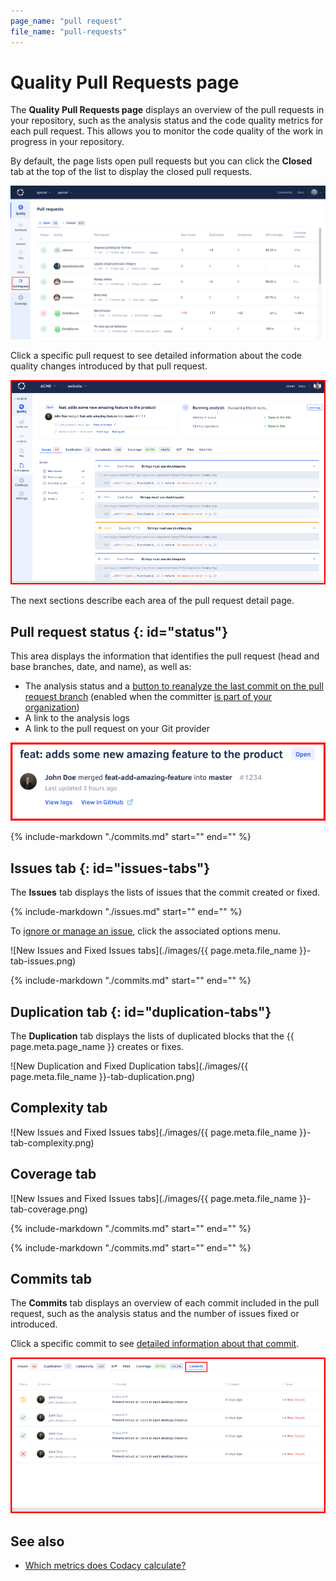 ```yaml
---
page_name: "pull request"
file_name: "pull-requests"
---
```


# Quality Pull Requests page

The **Quality Pull Requests page** displays an overview of the pull requests in your repository, such as the analysis status and the code quality metrics for each pull request. This allows you to monitor the code quality of the work in progress in your repository.

By default, the page lists open pull requests but you can click the **Closed** tab at the top of the list to display the closed pull requests.

![Pull Requests page](images/pull-requests.png)

Click a specific pull request to see detailed information about the code quality changes introduced by that pull request.

![Pull request detail](images/pull-requests-detail.png)<!-- TODO ALA-643 Screenshot -->

The next sections describe each area of the pull request detail page.

## Pull request status {: id="status"}
<!-- TODO ALA-643 Review section -->

This area displays the information that identifies the pull request (head and base branches, date, and name), as well as:

-   The analysis status and a [button to reanalyze the last commit on the pull request branch](../faq/repositories/how-do-i-reanalyze-my-repository.md) (enabled when the committer [is part of your organization](../organizations/managing-people.md))
-   A link to the analysis logs
-   A link to the pull request on your Git provider

![Pull request status](images/pull-requests-detail-status.png)<!-- TODO ALA-643 Screenshot -->

<!-- TODO ALA-643 Mention that the PR status displays analysis info when analyzing. This may require copying the section here. -->
{%
    include-markdown "./commits.md"
    start="<!--quality-overview-start-->"
    end="<!--quality-overview-end-->"
%}

## Issues tab {: id="issues-tabs"}

The **Issues** tab displays the lists of issues that the commit created or fixed.

{%
    include-markdown "./issues.md"
    start="<!--issue-details-start-->"
    end="<!--issue-details-end-->"
%}

To [ignore or manage an issue](issues.md#ignoring-and-managing-issues), click the associated options menu.

![New Issues and Fixed Issues tabs](./images/{{ page.meta.file_name }}-tab-issues.png)<!-- TODO ALA-643 Screenshot -->

{%
    include-markdown "./commits.md"
    start="<!--tab-possible-issues-start-->"
    end="<!--tab-possible-issues-end-->"
%}

## Duplication tab {: id="duplication-tabs"}

The **Duplication** tab displays the lists of duplicated blocks that the {{ page.meta.page_name }} creates or fixes.

![New Duplication and Fixed Duplication tabs](./images/{{ page.meta.file_name }}-tab-duplication.png)<!-- TODO ALA-643 Screenshot -->

## Complexity tab
<!-- TODO ALA-643 Draft section -->

![New Issues and Fixed Issues tabs](./images/{{ page.meta.file_name }}-tab-complexity.png)<!-- TODO ALA-643 Screenshot -->

## Coverage tab
<!-- TODO ALA-643 Draft section -->

![New Issues and Fixed Issues tabs](./images/{{ page.meta.file_name }}-tab-coverage.png)<!-- TODO ALA-643 Screenshot -->

<!-- TODO ALA-643 Confirm tab colors are kept -->
{%
    include-markdown "./commits.md"
    start="<!--tab-diff-start-->"
    end="<!--tab-diff-end-->"
%}

<!-- TODO ALA-643 Confirm the option to show files with no coverage changes is kept -->
{%
    include-markdown "./commits.md"
    start="<!--tab-files-start-->"
    end="<!--tab-files-end-->"
%}

## Commits tab

The **Commits** tab displays an overview of each commit included in the pull request, such as the analysis status and the number of issues fixed or introduced.

Click a specific commit to see [detailed information about that commit](commits.md#status).

![Commits tab](images/pull-requests-tab-commits.png)<!-- TODO ALA-643 Screenshot -->

## See also

-   [Which metrics does Codacy calculate?](../faq/code-analysis/which-metrics-does-codacy-calculate.md)
